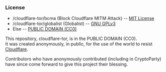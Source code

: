 ### License

* /cloudflare-tor/bcma (Block Cloudflare MITM Attack) -- [MIT License](https://notabug.org/themusicgod1/cloudflare-tor/src/master/bcma/LICENSE.txt)
* /cloudflare-tor/globalist (Globalist) -- [GNU GPLv3](https://notabug.org/themusicgod1/cloudflare-tor/src/master/globalist/LICENSE)
* Else -- [PUBLIC DOMAIN (CC0)](https://web.archive.org/web/https://creativecommons.org/share-your-work/public-domain/cc0/)


This repository, cloudflare-tor, is in the PUBLIC DOMAIN (CC0).  
It was created anonymously, in public, for the use of the world to resist [Cloudflare](https://cloudflare.com/).  
  
Contributors who have anonymously contributed (including in CryptoParty) have since come forward to give this project their blessing.  
